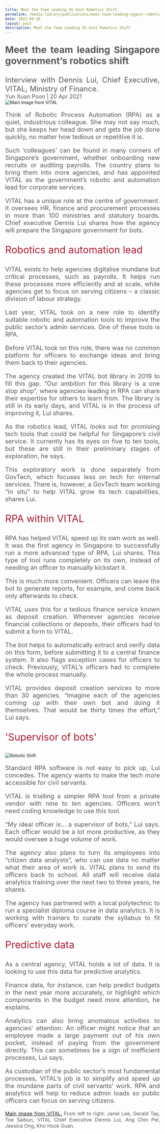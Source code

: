 ```yaml
---
title: Meet the Team Leading SG Govt Robotics Shift
permalink: /media-library/publications/meet-team-leading-sggovt-robotics-shift
date: 2021-04-20
layout: post
description: Meet the Team Leading SG Govt Robotics Shift
---
```

<p style="font-size: 30px;color:#585858;text-align:justify;">
	<b>Meet the team leading Singapore government’s robotics shift</b>
</p>
<div style="font-size: 24px;color:#585858;text-align:justify;">
	Interview with Dennis Lui, Chief Executive, VITAL, Ministry of Finance.
</div>
<div style="font-size: 18px;color:#585858;text-align:justify;">
	Yun Xuan Poon | 20 Apr 2021
</div>
<img id="MainImage" src="/images/Media/roboticshift_1.png" alt="Main image from VITAL">
<p style="font-size: 20px;color:#585858;text-align:justify;">
	Think of Robotic Process Automation (RPA) as a quiet, industrious colleague. She may not say much, but she keeps her head down and gets the job done quickly, no matter how tedious or repetitive it is.
</p>
<p style="font-size: 20px;color:#585858;text-align:justify;">
Such ‘colleagues’ can be found in many corners of Singapore’s government, whether onboarding new recruits or auditing payrolls. The country plans to bring them into more agencies, and has appointed VITAL as the government’s robotic and automation lead for corporate services.
</p>
<p style="font-size: 20px;color:#585858;text-align:justify;">
VITAL has a unique role at the centre of government. It oversees HR, finance and procurement processes in more than 100 ministries and statutory boards. Chief executive Dennis Lui shares how the agency will prepare the Singapore government for bots.
</p>
<p style="font-size: 32px;color:#a91932;text-align:justify;">
Robotics and automation lead
</p>
<p style="font-size: 20px;color:#585858;text-align:justify;">
VITAL exists to help agencies digitalise mundane but critical processes, such as payrolls. It helps run these processes more efficiently and at scale, while agencies get to focus on serving citizens – a classic division of labour strategy.
</p>
<p style="font-size: 20px;color:#585858;text-align:justify;">
Last year, VITAL took on a new role to identify suitable robotic and automation tools to improve the public sector’s admin services. One of these tools is RPA.
</p>
<p style="font-size: 20px;color:#585858;text-align:justify;">
Before VITAL took on this role, there was no common platform for officers to exchange ideas and bring them back to their agencies.
</p>
<p style="font-size: 20px;color:#585858;text-align:justify;">
The agency created the VITAL bot library in 2019 to fill this gap. “Our ambition for this library is a one stop shop”, where agencies leading in RPA can share their expertise for others to learn from. The library is still in its early days, and VITAL is in the process of improving it, Lui shares.
</p>
<p style="font-size: 20px;color:#585858;text-align:justify;">
As the robotics lead, VITAL looks out for promising tech tools that could be helpful for Singapore’s civil service. It currently has its eyes on five to ten tools, but these are still in their preliminary stages of exploration, he says.
</p>
<p style="font-size: 20px;color:#585858;text-align:justify;">
This exploratory work is done separately from GovTech, which focuses less on tech for internal services. There is, however, a GovTech team working “in situ” to help VITAL grow its tech capabilities, shares Lui.
</p>
<p style="font-size: 32px;color:#a91932;text-align:justify;">
	RPA within VITAL
</p>
<p style="font-size: 20px;color:#585858;text-align:justify;">
RPA has helped VITAL speed up its own work as well. It was the first agency in Singapore to successfully run a more advanced type of RPA, Lui shares. This type of tool runs completely on its own, instead of needing an officer to manually kickstart it.
</p>
<p style="font-size: 20px;color:#585858;text-align:justify;">
This is much more convenient. Officers can leave the bot to generate reports, for example, and come back only afterwards to check.
</p>
<p style="font-size: 20px;color:#585858;text-align:justify;">
VITAL uses this for a tedious finance service known as deposit creation. Whenever agencies receive financial collections or deposits, their officers had to submit a form to VITAL.
</p>
<p style="font-size: 20px;color:#585858;text-align:justify;">
The bot helps to automatically extract and verify data on this form, before submitting it to a central finance system. It also flags exception cases for officers to check. Previously, VITAL’s officers had to complete the whole process manually.
</p>
<p style="font-size: 20px;color:#585858;text-align:justify;">
VITAL provides deposit creation services to more than 30 agencies. “Imagine each of the agencies coming up with their own bot and doing it themselves. That would be thirty times the effort,” Lui says.
</p>
<p style="font-size: 32px;color:#a91932;text-align:justify;">
'Supervisor of bots'
</p>
<img src="/images/Media/roboticshift_2.png" alt="Robotic Shift">	
<p style="font-size: 20px;color:#585858;text-align:justify;">
Standard RPA software is not easy to pick up, Lui concedes. The agency wants to make the tech more accessible for civil servants.
</p>
<p style="font-size: 20px;color:#585858;text-align:justify;">
VITAL is trialling a simpler RPA tool from a private vendor with nine to ten agencies. Officers won’t need coding knowledge to use this tool.
</p>
<p style="font-size: 20px;color:#585858;text-align:justify;">
“My ideal officer is… a supervisor of bots,” Lui says. Each officer would be a lot more productive, as they would oversee a huge volume of work.
</p>
<p style="font-size: 20px;color:#585858;text-align:justify;">
The agency also plans to turn its employees into “citizen data analysts”, who can use data no matter what their area of work is. VITAL plans to send its officers back to school. All staff will receive data analytics training over the next two to three years, he shares.
</p>
<p style="font-size: 20px;color:#585858;text-align:justify;">
The agency has partnered with a local polytechnic to run a specialist diploma course in data analytics. It is working with trainers to curate the syllabus to fit officers’ everyday work.
</p>
<p style="font-size: 32px;color:#a91932;text-align:justify;">
	Predictive data
</p>
<p style="font-size: 20px;color:#585858;text-align:justify;">
As a central agency, VITAL holds a lot of data. It is looking to use this data for predictive analytics.
</p>
<p style="font-size: 20px;color:#585858;text-align:justify;">
Finance data, for instance, can help predict budgets in the next year more accurately, or highlight which components in the budget need more attention, he explains.
</p>
<p style="font-size: 20px;color:#585858;text-align:justify;">
Analytics can also bring anomalous activities to agencies’ attention. An officer might notice that an employee made a large payment out of his own pocket, instead of paying from the government directly. This can sometimes be a sign of inefficient processes, Lui says.
</p>
<p style="font-size: 20px;color:#585858;text-align:justify;">
As custodian of the public sector’s most fundamental processes, VITAL’s job is to simplify and speed up the mundane parts of civil servants’ work. RPA and analytics will help to reduce admin loads so public officers can focus on serving citizens.
</p>
<div style="font-size: 16px;color:#585858;text-align:justify;">
	<a href="#MainImage">Main image from VITAL.</a> From left to right: Janel Lee, Gerald Tay, Toe Saibun, VITAL Chief Executive Dennis Lui, Ang Chin Pei, Jessica Ong, Kho Hock Guan.
</div>